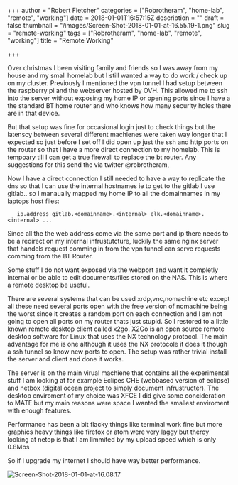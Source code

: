 +++
author = "Robert Fletcher"
categories = ["Robrotheram", "home-lab", "remote", "working"]
date = 2018-01-01T16:57:15Z
description = ""
draft = false
thumbnail = "/images/Screen-Shot-2018-01-01-at-16.55.19-1.png"
slug = "remote-working"
tags = ["Robrotheram", "home-lab", "remote", "working"]
title = "Remote Working"

+++


Over christmas I been visiting family and friends so I was away from my house and my small homelab but I still wanted a way to do work / check up on my cluster. Previously I mentioned the vpn tunnel I had setup between the raspberry pi and the webserver hosted by OVH. This allowed me to ssh into the server without exposing my home IP or opening ports since I have a the standard BT home router and who knows how many security holes there are in that device. 

But that setup was fine for occasional login just to check things but the latenscy between several different machienes were taken way longer that I expected so just before I set off I did open up just the ssh and http ports on the router so that I have a more direct connection to my homelab. This is tempoary till I can get a true firewall to replace the bt router. Any suggestions for this send the via twitter @robrotheram, 

Now I have a direct connection I still needed to have a way to replicate the dns so that I can use the internal hostnames ie to get to the gitlab I use gitlab.<domainname>.<internal> so I manaually mapped my home IP to all the domainnames in my laptops host files: 
```
   ip.address gitlab.<domainname>.<internal> elk.<domainname>.<internal> ...
```
Since all the the web address come via the same port and ip there needs to be a redirect on my internal infrustutcture, luckily the same nginx server that handels request comming in from the vpn tunnel can serve requests comming from the BT Router. 

Some stuff I do not want exposed via the webport and want it completly internal or be able to edit documents/files stored on the NAS. This is where a remote desktop be useful. 

There are several systems that can be used xrdp,vnc,nomachine etc except all these need several ports open with the free version of nomachine being the worst since it creates a random port on each connection and I am not going to open all ports on my router thats just stupid. So I restored to a little known remote desktop client called x2go. X2Go is an open source remote desktop software for Linux that uses the NX technology protocol. The main advantage for me is one although it uses the NX protocole it does it though a ssh tunnel so know new ports to open. The setup was rather trivial install the server and client and done it works. 

The server is on the main virual machiene that contains all the experimental stuff I am looking at for example Eclipes CHE (webbased version of eclipse) and netbox (digital ocean project to simply document infrustructer). The desktop enviroment of my choice was XFCE I did give some concideration to MATE but my main reasons were space I wanted the smallest enviroment with enough features. 

Performance has been a bit flacky things like terminal work fine but more graphics heavy things like firefox or atom were very laggy but theroy looking at netop is that I am limmited by my upload speed which is only 0.8Mbs 

So if I upgrade my internet I should have way better performance. 

![Screen-Shot-2018-01-01-at-16.08.17](/images/Screen-Shot-2018-01-01-at-16.08.17.png)

